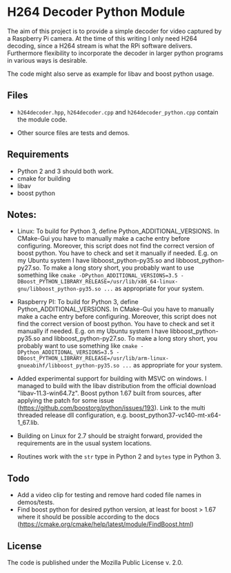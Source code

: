 H264 Decoder Python Module
==========================

The aim of this project is to provide a simple decoder for video
captured by a Raspberry Pi camera. At the time of this writing I only
need H264 decoding, since a H264 stream is what the RPi software 
delivers. Furthermore flexibility to incorporate the decoder in larger
python programs in various ways is desirable.

The code might also serve as example for libav and boost python usage.


Files
-----
* `h264decoder.hpp`, `h264decoder.cpp` and `h264decoder_python.cpp` contain the module code.

* Other source files are tests and demos.


Requirements
------------
* Python 2 and 3 should both work.
* cmake for building
* libav
* boost python


Notes:
------
* Linux: To build for Python 3, define Python_ADDITIONAL_VERSIONS. In CMake-Gui you have to manually make a cache entry before configuring. Moreover, this script does not find the correct version of boost python. You have to check and set it manually if needed. E.g. on my Ubuntu system I have libboost_python-py35.so and libboost_python-py27.so. To make a long story short, you probably want to use something like
```cmake -DPython_ADDITIONAL_VERSIONS=3.5 -DBoost_PYTHON_LIBRARY_RELEASE=/usr/lib/x86_64-linux-gnu/libboost_python-py35.so ...```
as appropriate for your system.

* Raspberry PI: To build for Python 3, define Python_ADDITIONAL_VERSIONS. In CMake-Gui you have to manually make a cache entry before configuring. Moreover, this script does not find the correct version of boost python. You have to check and set it manually if needed. E.g. on my Ubuntu system I have libboost_python-py35.so and libboost_python-py27.so. To make a long story short, you probably want to use something like
```cmake -DPython_ADDITIONAL_VERSIONS=3.5 -DBoost_PYTHON_LIBRARY_RELEASE=/usr/lib/arm-linux-gnueabihf/libboost_python-py35.so ...```
as appropriate for your system.


* Added experimental support for building with MSVC on windows. I managed to build with the libav distribution from the official download "libav-11.3-win64.7z". Boost python 1.67 built from sources, after applying the patch for some issue (https://github.com/boostorg/python/issues/193). Link to the multi threaded release dll configuration, e.g. boost_python37-vc140-mt-x64-1_67.lib. 
* Building on Linux for 2.7 should be straight forward, provided the requirements are in the usual system locations.
* Routines work with the ```str``` type in Python 2 and ```bytes``` type in Python 3.

Todo
----

* Add a video clip for testing and remove hard coded file names in demos/tests.
* Find boost python for desired python version, at least for boost > 1.67 where it should be possible according to the docs (https://cmake.org/cmake/help/latest/module/FindBoost.html)


License
-------
The code is published under the Mozilla Public License v. 2.0. 
